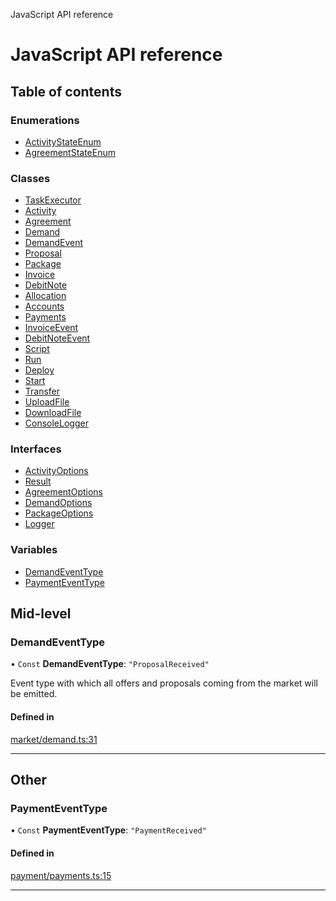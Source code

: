 JavaScript API reference

# JavaScript API reference

## Table of contents

### Enumerations

- [ActivityStateEnum](enums/ActivityStateEnum)
- [AgreementStateEnum](enums/AgreementStateEnum)

### Classes

- [TaskExecutor](classes/TaskExecutor)
- [Activity](classes/Activity)
- [Agreement](classes/Agreement)
- [Demand](classes/Demand)
- [DemandEvent](classes/DemandEvent)
- [Proposal](classes/Proposal)
- [Package](classes/Package)
- [Invoice](classes/Invoice)
- [DebitNote](classes/DebitNote)
- [Allocation](classes/Allocation)
- [Accounts](classes/Accounts)
- [Payments](classes/Payments)
- [InvoiceEvent](classes/InvoiceEvent)
- [DebitNoteEvent](classes/DebitNoteEvent)
- [Script](classes/Script)
- [Run](classes/Run)
- [Deploy](classes/Deploy)
- [Start](classes/Start)
- [Transfer](classes/Transfer)
- [UploadFile](classes/UploadFile)
- [DownloadFile](classes/DownloadFile)
- [ConsoleLogger](classes/ConsoleLogger)

### Interfaces

- [ActivityOptions](interfaces/ActivityOptions)
- [Result](interfaces/Result)
- [AgreementOptions](interfaces/AgreementOptions)
- [DemandOptions](interfaces/DemandOptions)
- [PackageOptions](interfaces/PackageOptions)
- [Logger](interfaces/Logger)

### Variables

- [DemandEventType](README#demandeventtype)
- [PaymentEventType](README#paymenteventtype)

## Mid-level

### DemandEventType

• `Const` **DemandEventType**: ``"ProposalReceived"``

Event type with which all offers and proposals coming from the market will be emitted.

#### Defined in

[market/demand.ts:31](https://github.com/golemfactory/yajsapi/blob/3969026/yajsapi/market/demand.ts#L31)

___

## Other

### PaymentEventType

• `Const` **PaymentEventType**: ``"PaymentReceived"``

#### Defined in

[payment/payments.ts:15](https://github.com/golemfactory/yajsapi/blob/3969026/yajsapi/payment/payments.ts#L15)

___
